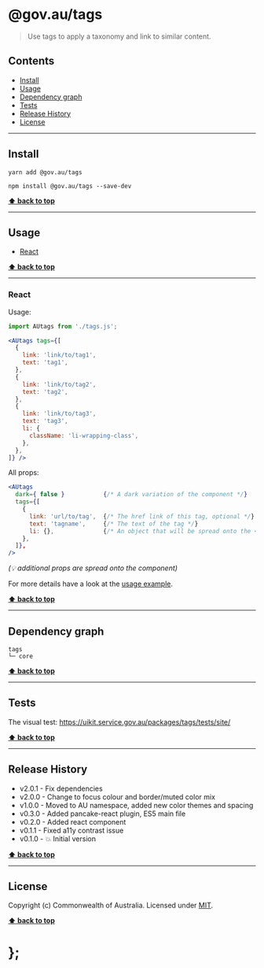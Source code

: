 @gov.au/tags
============

> Use tags to apply a taxonomy and link to similar content.


## Contents

* [Install](#install)
* [Usage](#usage)
* [Dependency graph](#dependency-graph)
* [Tests](#tests)
* [Release History](#release-history)
* [License](#license)


----------------------------------------------------------------------------------------------------------------------------------------------------------------


## Install


```shell
yarn add @gov.au/tags
```

```shell
npm install @gov.au/tags --save-dev
```


**[⬆ back to top](#contents)**


----------------------------------------------------------------------------------------------------------------------------------------------------------------


## Usage


* [React](#react)


**[⬆ back to top](#contents)**


----------------------------------------------------------------------------------------------------------------------------------------------------------------


### React

Usage:

```jsx
import AUtags from './tags.js';

<AUtags tags={[
  {
    link: 'link/to/tag1',
    text: 'tag1',
  },
  {
    link: 'link/to/tag2',
    text: 'tag2',
  },
  {
    link: 'link/to/tag3',
    text: 'tag3',
    li: {
      className: 'li-wrapping-class',
    },
  },
]} />
```

All props:

```jsx
<AUtags
  dark={ false }           {/* A dark variation of the component */}
  tags={[
    {
      link: 'url/to/tag',  {/* The href link of this tag, optional */}
      text: 'tagname',     {/* The text of the tag */}
      li: {},              {/* An object that will be spread onto the <li> tag, optional */}
    },
  ]},
/>
```
_(💡 additional props are spread onto the component)_

For more details have a look at the [usage example](https://github.com/govau/uikit/tree/master/packages/tags/tests/react/index.js).


**[⬆ back to top](#contents)**


----------------------------------------------------------------------------------------------------------------------------------------------------------------


## Dependency graph

```shell
tags
└─ core
```


**[⬆ back to top](#contents)**


----------------------------------------------------------------------------------------------------------------------------------------------------------------


## Tests

The visual test: https://uikit.service.gov.au/packages/tags/tests/site/


**[⬆ back to top](#contents)**


----------------------------------------------------------------------------------------------------------------------------------------------------------------


## Release History

* v2.0.1 - Fix dependencies
* v2.0.0 - Change to focus colour and border/muted color mix
* v1.0.0 - Moved to AU namespace, added new color themes and spacing
* v0.3.0 - Added pancake-react plugin, ES5 main file
* v0.2.0 - Added react component
* v0.1.1 - Fixed a11y contrast issue
* v0.1.0 - 💥 Initial version


**[⬆ back to top](#contents)**


----------------------------------------------------------------------------------------------------------------------------------------------------------------


## License

Copyright (c) Commonwealth of Australia.
Licensed under [MIT](https://raw.githubusercontent.com/govau/uikit/packages/core/master/LICENSE).


**[⬆ back to top](#contents)**

# };
